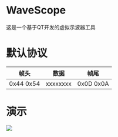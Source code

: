 # WaveScope
这是一个基于QT开发的虚拟示波器工具

# 默认协议
|   帧头   |  数据   |  帧尾   |
|---------|--------|---------|
|0x44 0x54|xxxxxxxx|0x0D 0x0A|

# 演示
![](https://raw.githubusercontent.com/qiuzhiqian/WaveScope/doc/GIF1.gif)